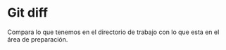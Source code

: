 # Git diff
Compara lo que tenemos en el directorio de trabajo con lo que esta en el área de preparación.
